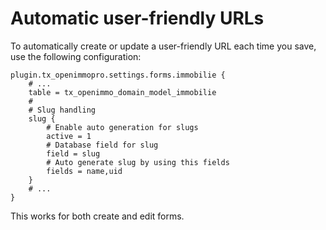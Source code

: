 # Automatic user-friendly URLs

To automatically create or update a user-friendly URL each time you save, use the following configuration:

```typo3_typoscript
plugin.tx_openimmopro.settings.forms.immobilie {
	# ...
	table = tx_openimmo_domain_model_immobilie
	#
	# Slug handling
	slug {
		# Enable auto generation for slugs
		active = 1
		# Database field for slug
		field = slug
		# Auto generate slug by using this fields
		fields = name,uid
	}
    # ...
}
```

This works for both create and edit forms.
